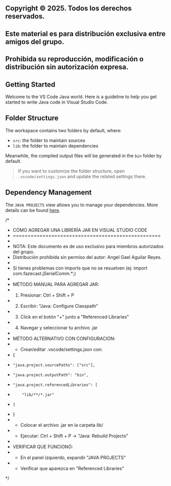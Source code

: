 ##
## Copyright © 2025. Todos los derechos reservados.
## Este material es para distribución exclusiva entre amigos del grupo.
## Prohibida su reproducción, modificación o distribución sin autorización expresa.
##

## Getting Started

Welcome to the VS Code Java world. Here is a guideline to help you get started to write Java code in Visual Studio Code.

## Folder Structure

The workspace contains two folders by default, where:

- `src`: the folder to maintain sources
- `lib`: the folder to maintain dependencies

Meanwhile, the compiled output files will be generated in the `bin` folder by default.

> If you want to customize the folder structure, open `.vscode/settings.json` and update the related settings there.

## Dependency Management

The `JAVA PROJECTS` view allows you to manage your dependencies. More details can be found [here](https://github.com/microsoft/vscode-java-dependency#manage-dependencies).

/*
 * CÓMO AGREGAR UNA LIBRERÍA JAR EN VISUAL STUDIO CODE
 * ==================================================
 * 
 * NOTA: Este documento es de uso exclusivo para miembros autorizados del grupo.
 * Distribución prohibida sin permiso del autor: Angel Gael Aguilar Reyes.
 * 
 * Si tienes problemas con imports que no se resuelven (ej: import com.fazecast.jSerialComm.*;)
 * 
 * MÉTODO MANUAL PARA AGREGAR JAR:
 * 1. Presionar: Ctrl + Shift + P
 * 2. Escribir: "Java: Configure Classpath"
 * 3. Click en el botón "+" junto a "Referenced Libraries" 
 * 4. Navegar y seleccionar tu archivo .jar
 * 
 * MÉTODO ALTERNATIVO CON CONFIGURACIÓN:
 * - Crear/editar .vscode/settings.json con:
 * {
 *     "java.project.sourcePaths": ["src"],
 *     "java.project.outputPath": "bin",
 *     "java.project.referencedLibraries": [
 *         "lib/**/*.jar"
 *     ]
 * }
 * - Colocar el archivo .jar en la carpeta lib/
 * - Ejecutar: Ctrl + Shift + P → "Java: Rebuild Projects"
 * 
 * VERIFICAR QUE FUNCIONÓ:
 * - En el panel izquierdo, expandir "JAVA PROJECTS"
 * - Verificar que aparezca en "Referenced Libraries"

 */
